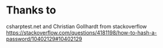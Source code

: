 # Thanks to
csharptest.net and Christian Gollhardt from stackoverflow
https://stackoverflow.com/questions/4181198/how-to-hash-a-password/10402129#10402129
